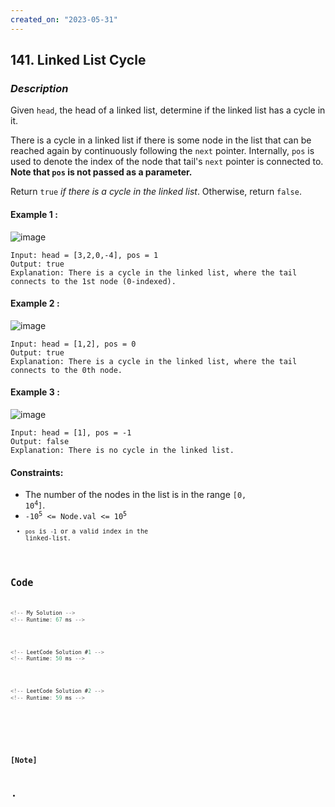 ```yaml
---
created_on: "2023-05-31"
---
```


## 141. Linked List Cycle


### _Description_

Given `head`, the head of a linked list, determine if the linked list has a cycle in it.

There is a cycle in a linked list if there is some node in the list that can be reached again by continuously following the `next` pointer. Internally, `pos` is used to denote the index of the node that tail's `next` pointer is connected to. <strong>Note that <code>pos</code> is not passed as a parameter.</strong>

Return `true` <i>if there is a cycle in the linked list</i>. Otherwise, return `false`.



#### Example 1 :
![image](https://github.com/celine-yoon/js-algorithm/assets/126009067/50ff857f-9572-4052-9614-8c4ce03a32d4)
```
Input: head = [3,2,0,-4], pos = 1
Output: true
Explanation: There is a cycle in the linked list, where the tail connects to the 1st node (0-indexed).
```

#### Example 2 :
![image](https://github.com/celine-yoon/js-algorithm/assets/126009067/c7f2cc9b-a2ad-4afe-b49c-8b9345515941)
```
Input: head = [1,2], pos = 0
Output: true
Explanation: There is a cycle in the linked list, where the tail connects to the 0th node.
```

#### Example 3 :
![image](https://github.com/celine-yoon/js-algorithm/assets/126009067/9cc9af7d-5b72-4089-8d48-4f4d1d40bfa7)
```
Input: head = [1], pos = -1
Output: false
Explanation: There is no cycle in the linked list.
```

#### Constraints:

- The number of the nodes in the list is in the range <code>[0, 10<sup>4</sup>]</code>.
- <code>-10<sup>5</sup> <= Node.val <= 10<sup>5</sup><code>
- `pos` is `-1` or a valid index in the linked-list.


## Code

```JavaScript
<!-- My Solution -->
<!-- Runtime: 67 ms -->



```

```JavaScript
<!-- LeetCode Solution #1 -->
<!-- Runtime: 50 ms -->



```

```JavaScript
<!-- LeetCode Solution #2 -->
<!-- Runtime: 59 ms -->



```

#

### [Note]
- 
